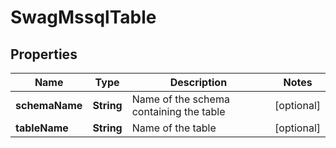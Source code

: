 
# SwagMssqlTable

## Properties
Name | Type | Description | Notes
------------ | ------------- | ------------- | -------------
**schemaName** | **String** | Name of the schema containing the table |  [optional]
**tableName** | **String** | Name of the table |  [optional]



